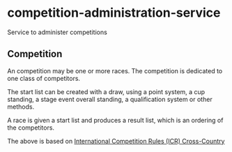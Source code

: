 # competition-administration-service

Service to administer competitions

## Competition
An competition may be one or more races. The competition is dedicated to one class of competitors.

The start list can be created with a draw, using a point system, a cup standing, a stage event overall standing, a qualification system or other methods.

A race is given a start list and produces a result list, which is an ordering of the competitors.

The above is based on [International Competition Rules (ICR) Cross-Country](http://www.fis-ski.com/mm/Document/documentlibrary/Cross-Country/02/95/69/ICRCross-Country2017_clean_English.pdf)
